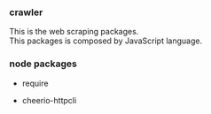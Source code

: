 ### crawler

This is the web scraping packages.  
This packages is composed by JavaScript language.

### node packages

 + require

 + cheerio-httpcli
